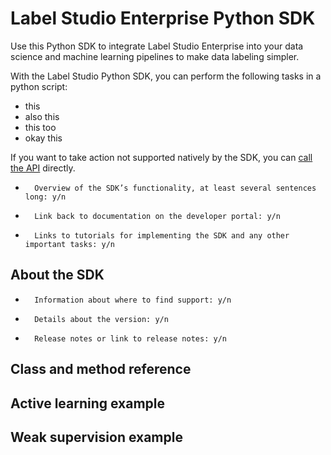# Label Studio Enterprise Python SDK

Use this Python SDK to integrate Label Studio Enterprise into your data science and machine learning pipelines to make data labeling simpler. 

With the Label Studio Python SDK, you can perform the following tasks in a python script:
- this
- also this
- this too
- okay this

If you want to take action not supported natively by the SDK, you can [call the API](https://labelstud.io/api) directly. 

* 		Overview of the SDK’s functionality, at least several sentences long: y/n
* 		Link back to documentation on the developer portal: y/n
* 		Links to tutorials for implementing the SDK and any other important tasks: y/n

## About the SDK

* 		Information about where to find support: y/n
* 		Details about the version: y/n
* 		Release notes or link to release notes: y/n

## Class and method reference

## Active learning example

## Weak supervision example
